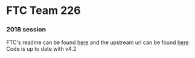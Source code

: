 # FTC Team 226
### 2018 session
FTC's readme can be found [here](FTC.README.md) and the upstream url can be found [here](https://github.com/ftctechnh/ftc_app)
Code is up to date with v4.2